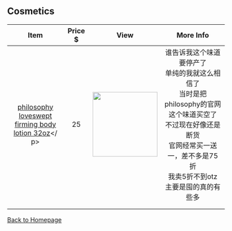 ## Cosmetics

|                             Item                             | Price $ |                       View                       |                          More Info                           |
| :----------------------------------------------------------: | :-----: | :----------------------------------------------: | :----------------------------------------------------------: |
| <p><a href ="https://bit.ly/2L1R3l7">philosophy<br/>loveswept<br/>firming body lotion 32oz</a></ p> |   25    | <img src="https://bit.ly/2MmIMxV" width="150" /> | 谁告诉我这个味道要停产了<br />单纯的我就这么相信了<br />当时是把philosophy的官网这个味道买空了<br />不过现在好像还是断货<br />官网经常买一送一，差不多是75折<br />我卖5折不到otz<br />主要是囤的真的有些多 |
|                                                              |         |                                                  |                                                              |
|                                                              |         |                                                  |                                                              |

[Back to Homepage](https://github.com/radium0729/Personal-Sale/blob/master/README.md)

